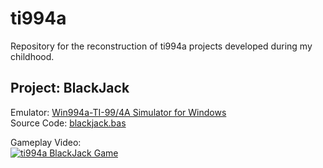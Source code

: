 # ti994a

Repository for the reconstruction of ti994a projects developed during my childhood.

## Project: BlackJack

Emulator: [Win994a-TI-99/4A Simulator for Windows](https://www.99er.net/win994a.shtml)  
Source Code: [blackjack.bas](blackjack.bas)  

Gameplay Video:  
[![ti994a BlackJack Game](https://img.youtube.com/vi/NXRHZJ8q77w/0.jpg)](https://www.youtube.com/watch?v=NXRHZJ8q77w)
